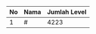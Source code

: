 | No | Nama            | Jumlah Level |
|----|-----------------|--------------|
| 1  | #    |    4223        |
